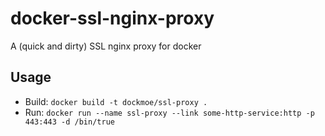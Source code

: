docker-ssl-nginx-proxy
======================

A (quick and dirty) SSL nginx proxy for docker

Usage
-----

* Build: `docker build -t dockmoe/ssl-proxy .`
* Run: `docker run --name ssl-proxy --link some-http-service:http -p 443:443 -d /bin/true`

